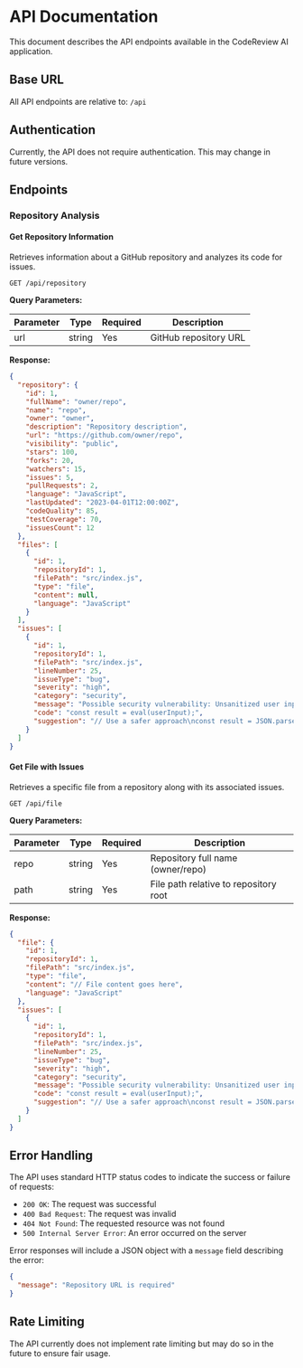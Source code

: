 # API Documentation

This document describes the API endpoints available in the CodeReview AI application.

## Base URL

All API endpoints are relative to: `/api`

## Authentication

Currently, the API does not require authentication. This may change in future versions.

## Endpoints

### Repository Analysis

#### Get Repository Information

Retrieves information about a GitHub repository and analyzes its code for issues.

```
GET /api/repository
```

**Query Parameters:**

| Parameter | Type   | Required | Description                             |
|-----------|--------|----------|-----------------------------------------|
| url       | string | Yes      | GitHub repository URL                   |

**Response:**

```json
{
  "repository": {
    "id": 1,
    "fullName": "owner/repo",
    "name": "repo",
    "owner": "owner",
    "description": "Repository description",
    "url": "https://github.com/owner/repo",
    "visibility": "public",
    "stars": 100,
    "forks": 20,
    "watchers": 15,
    "issues": 5,
    "pullRequests": 2,
    "language": "JavaScript",
    "lastUpdated": "2023-04-01T12:00:00Z",
    "codeQuality": 85,
    "testCoverage": 70,
    "issuesCount": 12
  },
  "files": [
    {
      "id": 1,
      "repositoryId": 1,
      "filePath": "src/index.js",
      "type": "file",
      "content": null,
      "language": "JavaScript"
    }
  ],
  "issues": [
    {
      "id": 1,
      "repositoryId": 1,
      "filePath": "src/index.js",
      "lineNumber": 25,
      "issueType": "bug",
      "severity": "high",
      "category": "security",
      "message": "Possible security vulnerability: Unsanitized user input",
      "code": "const result = eval(userInput);",
      "suggestion": "// Use a safer approach\nconst result = JSON.parse(userInput);\n// Or validate input with a schema validator"
    }
  ]
}
```

#### Get File with Issues

Retrieves a specific file from a repository along with its associated issues.

```
GET /api/file
```

**Query Parameters:**

| Parameter | Type   | Required | Description               |
|-----------|--------|----------|---------------------------|
| repo      | string | Yes      | Repository full name (owner/repo) |
| path      | string | Yes      | File path relative to repository root |

**Response:**

```json
{
  "file": {
    "id": 1,
    "repositoryId": 1,
    "filePath": "src/index.js",
    "type": "file",
    "content": "// File content goes here",
    "language": "JavaScript"
  },
  "issues": [
    {
      "id": 1,
      "repositoryId": 1,
      "filePath": "src/index.js",
      "lineNumber": 25,
      "issueType": "bug",
      "severity": "high",
      "category": "security",
      "message": "Possible security vulnerability: Unsanitized user input",
      "code": "const result = eval(userInput);",
      "suggestion": "// Use a safer approach\nconst result = JSON.parse(userInput);\n// Or validate input with a schema validator"
    }
  ]
}
```

## Error Handling

The API uses standard HTTP status codes to indicate the success or failure of requests:

- `200 OK`: The request was successful
- `400 Bad Request`: The request was invalid
- `404 Not Found`: The requested resource was not found
- `500 Internal Server Error`: An error occurred on the server

Error responses will include a JSON object with a `message` field describing the error:

```json
{
  "message": "Repository URL is required"
}
```

## Rate Limiting

The API currently does not implement rate limiting but may do so in the future to ensure fair usage.